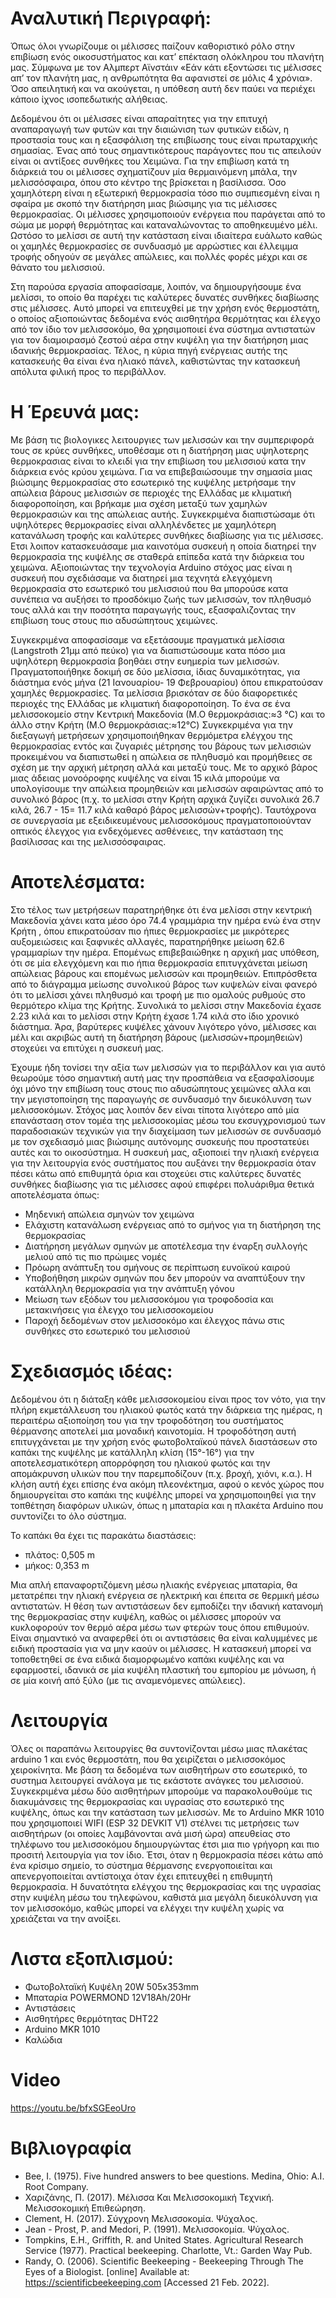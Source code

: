 # Αναλυτική Περιγραφή:
Όπως όλοι γνωρίζουμε οι μέλισσες παίζουν καθοριστικό ρόλο στην επιβίωση ενός οικοσυστήματος και κατ’ επέκταση ολόκληρου του πλανήτη μας. Σύμφωνα με τον Αλμπερτ Αϊνστάιν «Εάν κάτι εξοντώσει τις μέλισσες απ’ τον πλανήτη μας, η ανθρωπότητα θα αφανιστεί σε μόλις 4 χρόνια». Όσο απειλητική και να ακούγεται, η υπόθεση αυτή δεν παύει να περιέχει κάποιο ίχνος ισοπεδωτικής αλήθειας.  
 
Δεδομένου ότι οι μέλισσες είναι απαραίτητες για την επιτυχή αναπαραγωγή των φυτών και την διαιώνιση των φυτικών ειδών, η προστασία τους και η εξασφάλιση της επιβίωσης τους είναι πρωταρχικής σημασίας. Ένας από τους σημαντικότερους παράγοντες που τις απειλούν είναι οι αντίξοες συνθήκες του Χειμώνα. Για την επιβίωση κατά τη διάρκειά του οι μέλισσες σχηματίζουν μία θερμαινόμενη μπάλα, την μελισσόσφαιρα, όπου στο κέντρο της βρίσκεται η βασίλισσα. Όσο χαμηλότερη είναι η εξωτερική θερμοκρασία τόσο πιο συμπιεσμένη είναι η σφαίρα με σκοπό την διατήρηση μιας βιώσιμης για τις μέλισσες θερμοκρασίας. Οι μέλισσες χρησιμοποιούν ενέργεια που παράγεται από το σώμα με μορφή θερμότητας και καταναλώνοντας το αποθηκευμένο μέλι. Ωστόσο το μελίσσι σε αυτή την κατάσταση είναι ιδιαίτερα ευάλωτο καθώς οι χαμηλές θερμοκρασίες σε συνδυασμό με αρρώστιες και έλλειμμα τροφής οδηγούν σε μεγάλες απώλειες, και πολλές φορές μέχρι και σε θάνατο του μελισσιού.
 
Στη παρούσα εργασία αποφασίσαμε, λοιπόν, να δημιουργήσουμε ένα μελίσσι, το οποίο θα παρέχει τις καλύτερες δυνατές συνθήκες διαβίωσης στις μέλισσες. Αυτό μπορεί να επιτευχθεί με την χρήση ενός θερμοστάτη, ο οποίος αξιοποιώντας δεδομένα ενός αισθητήρα θερμότητας και έλεγχο από τον ίδιο τον μελισσοκόμο, θα χρησιμοποιεί ένα σύστημα αντιστατών για τον διαμοιρασμό ζεστού αέρα στην κυψέλη για την διατήρηση μιας ιδανικής θερμοκρασίας. Τέλος, η κύρια πηγή ενέργειας αυτής της κατασκευής θα είναι ένα ηλιακό πάνελ, καθιστώντας την κατασκευή απόλυτα φιλική προς το περιβάλλον.
   
   # Η Έρευνά μας: 
   Με βάση τις βιολογικες λειτουργιες των μελισσών και την συμπεριφορά τους σε κρύες συνθήκες, υποθέσαμε οτι η διατήρηση μιας υψηλοτερης θερμοκρασιας είναι το κλειδί για την επιβίωση του μελισσιού κατα την διάρκεια ενός κρύου χειμώνα. Για να επιβεβαιώσουμε την σημασία μιας βιώσιμης θερμοκρασίας στο εσωτερικό της κυψέλης μετρήσαμε την απώλεια βάρους μελισσιών σε περιοχές της Ελλάδας με κλιματική διαφοροποίηση, και βρήκαμε μια σχέση μεταξύ των χαμηλών θερμοκρασιών και της απώλειας αυτής. Συγκεκριμένα διαπιστώσαμε ότι υψηλότερες θερμοκρασίες είναι αλληλένδετες με χαμηλότερη κατανάλωση τροφής και καλύτερες συνθήκες διαβίωσης για τις μέλισσες. Ετσι λοιπον κατασκευάσαμε μια καινοτόμα συσκευή η οποία διατηρεί την θερμοκρασία της κυψέλης σε σταθερά επίπεδα κατά την διάρκεια του χειμώνα. Αξιοποιώντας την τεχνολογία Arduino στόχος μας είναι η συσκευή που σχεδιάσαμε να διατηρεί μια τεχνητά ελεγχόμενη θερμοκρασία στο εσωτερικό του μελισσιού που θα μπορούσε κατα συνέπεια να αυξήσει  το προσδόκιμο ζωής των μελισσών, τον πληθυσμό τους αλλά και την ποσότητα παραγωγής τους, εξασφαλιζοντας την επιβίωση τους στους πιο αδυσώπητους χειμώνες. 

Συγκεκριμένα αποφασίσαμε να εξετάσουμε πραγματικά μελίσσια (Langstroth 21μμ από πεύκο) για  να διαπιστώσουμε κατα πόσο μια υψηλότερη  θερμοκρασία βοηθάει στην ευημερία των μελισσών. Πραγματοποιήθηκε δοκιμή σε δύο μελίσσια, ίδιας δυναμικότητας, για διάστημα ενός μήνα (21 Ιανουαρίου- 19 Φεβρουαρίου) όπου επικρατούσαν χαμηλές θερμοκρασίες. Τα μελίσσια βρισκόταν σε δύο διαφορετικές περιοχές της Ελλάδας με κλιματική διαφοροποίηση. Το ένα σε ένα μελισσοκομείο στην Κεντρική Μακεδονία (Μ.Ο θερμοκράσιας:≈3 °C) και το άλλο στην Κρήτη (Μ.Ο θερμοκράσιας:≈12°C) Συγκεκριμένα για την διεξαγωγή μετρήσεων χρησιμοποιήθηκαν θερμόμετρα ελέγχου της θερμοκρασίας εντός και ζυγαριές μέτρησης του βάρους των μελισσιών προκειμένου να διαπιστωθεί η απώλεια σε πληθυσμό και προμήθειες σε σχέση με την αρχική μέτρηση αλλά και μεταξύ τους. Με το αρχικό βάρος μιας άδειας μονοόροφης κυψέλης να είναι 15 κιλά μπορούμε να υπολογίσουμε την απώλεια προμηθειών και μελισσών αφαιρώντας από το συνολικό βάρος (π.χ. το μελίσσι στην Κρήτη αρχικά ζυγίζει συνολικά 26.7 κιλά, 26.7 - 15= 11.7 κιλά καθαρό βάρος μελισσών+τροφής). Ταυτόχρονα σε συνεργασία με εξειδικευμένους μελισσοκόμους πραγματοποιούνταν οπτικός έλεγχος για ενδεχόμενες ασθένειες, την κατάσταση της βασίλισσας και της μελισσόσφαιρας. 

# Αποτελέσματα:

Στο τέλος των μετρήσεων παρατηρήθηκε ότι ένα μελίσσι στην κεντρική Μακεδονία χάνει κατα μέσο όρο 74.4 γραμμάρια την ημέρα ενώ ένα στην Κρήτη , όπου επικρατούσαν πιο ήπιες θερμοκρασίες με μικρότερες αυξομειώσεις και ξαφνικές αλλαγές, παρατηρήθηκε μείωση 62.6 γραμμαρίων την ημέρα. Επομένως επιβεβαιώθηκε η αρχική μας υπόθεση, ότι σε μία ελεγχόμενη και πιο ήπια θερμοκρασία επιτυγχάνεται μείωση απώλειας βάρους και επομένως μελισσών και προμηθειών. Επιπρόσθετα από το διάγραμμα μείωσης συνολικού βάρος των κυψελών είναι φανερό ότι το μελίσσι χάνει πληθυσμό και τροφή με πιο ομαλούς ρυθμούς στο θερμότερο κλίμα της Κρήτης. Συνολικά το μελίσσι στην Μακεδονία έχασε 2.23 κιλά και το μελίσσι στην Κρήτη έχασε 1.74 κιλά στο ίδιο χρονικό διάστημα. Άρα, βαρύτερες κυψέλες χάνουν λιγότερο γόνο, μέλισσες και μέλι και ακριβώς αυτή τη διατήρηση βάρους (μελισσών+προμηθειών) στοχεύει να επιτύχει η συσκευή μας.

Έχουμε ήδη τονίσει την αξία των μελισσών για το περιβάλλον και για αυτό θεωρούμε τόσο σημαντική αυτή μας την προσπάθεια να εξασφαλίσουμε όχι μόνο την επιβίωση τους στους πιο αδυσώπητους χειμώνες αλλα και την μεγιστοποίηση της παραγωγής σε συνδυασμό  την διευκόλυνση των μελισσοκόμων. Στόχος μας λοιπόν δεν είναι τίποτα λιγότερο από μία επανάσταση στον τομέα της μελισσοκομίας μέσω του εκσυγχρονισμού των παραδοσιακών τεχνικών για την διαχείμαση των μελισσών σε συνδυασμό με τον σχεδιασμό μιας βιώσιμης αυτόνομης συσκευής που προστατεύει αυτές και το οικοσύστημα. Η συσκευή μας, αξιοποιεί την ηλιακή ενέργεια για την λειτουργία ενός συστήματος που αυξάνει την θερμοκρασία όταν πέσει κάτω από επιθυμητά όρια και στοχεύει στις καλύτερες δυνατές συνθήκες διαβίωσης για τις μέλισσες αφού επιφέρει πολυάριθμα θετικά αποτελέσματα όπως: 
* Μηδενική απώλεια σμηνών τον χειμώνα
* Ελάχιστη κατανάλωση ενέργειας από το σμήνος για τη διατήρηση της θερμοκρασίας
* Διατήρηση μεγάλων σμηνών με αποτέλεσμα την έναρξη συλλογής μελιού από τις πιο πρώιμες νομές
* Πρόωρη ανάπτυξη του σμήνους σε περίπτωση ευνοϊκού καιρού
* Υποβοήθηση μικρών σμηνών που δεν μπορούν να αναπτύξουν την κατάλληλη θερμοκρασία για την ανάπτυξη γόνου
* Μείωση των εξόδων του μελισσοκόμου για τροφοδοσία και μετακινήσεις για έλεγχο του μελισσοκομείου
* Παροχή δεδομένων στον μελισσοκόμο και έλεγχος πάνω στις συνθήκες στο εσωτερικό του μελισσιού 

 
# Σχεδιασμός ιδέας:
 
Δεδομένου ότι η διάταξη κάθε μελισσοκομείου είναι προς τον νότο, για την πλήρη εκμετάλλευση του ηλιακού φωτός κατά την διάρκεια της ημέρας, η περαιτέρω αξιοποίηση του για την τροφοδότηση του συστήματος θέρμανσης αποτελεί μια μοναδική καινοτομία. Η τροφοδότηση αυτή επιτυγχάνεται με την χρήση ενός  φωτοβολταϊκού πάνελ διαστάσεων στο καπάκι της κυψέλης με κατάλληλη κλίση (15°-16°) για την αποτελεσματικότερη απορρόφηση του ηλιακού φωτός και την απομάκρυνση υλικών που την παρεμποδίζουν (π.χ. βροχή, χιόνι, κ.α.). Η κλήση αυτή έχει επίσης ένα ακόμη πλεονέκτημα, αφού ο κενός χώρος που δημιουργείται στο καπάκι της κυψέλης μπορεί να χρησιμοποιηθεί για την τοπθέτηση διαφόρων υλικών, όπως η μπαταρία και η πλακέτα Arduino που συντονίζει το όλο σύστημα.
 
Το καπάκι θα έχει τις παρακάτω διαστάσεις:
* πλάτος: 0,505 m
* μήκος: 0,353 m

 
Μια απλή επαναφορτιζόμενη μέσω ηλιακής ενέργειας μπαταρία, θα μετατρέπει την ηλιακή ενέργεια σε ηλεκτρική και έπειτα σε θερμική μέσω αντιστατών. Η θέση των αντιστάσεων δεν εμποδίζει την ιδανική κατανομή της θερμοκρασίας στην κυψέλη, καθώς οι μέλισσες μπορούν να κυκλοφορούν τον θερμό αέρα μέσω των φτερών τους όπου επιθυμούν. Είναι σημαντικό να αναφερθεί ότι οι αντιστάσεις θα είναι καλυμμένες με ειδική προστασία για να μην καούν οι μέλισσες. Η κατασκευή μπορεί να τοποθετηθεί σε ένα ειδικά διαμορφωμένο καπάκι κυψέλης και να εφαρμοστεί, ιδανικά σε μία κυψέλη πλαστική του εμπορίου με μόνωση, ή σε μία κοινή από ξύλο (με τις αναμενόμενες απώλειες).
 
 # Λειτουργία
Όλες οι παραπάνω λειτουργίες θα συντονίζονται μέσω μιας πλακέτας arduino 1 και ενός θερμοστάτη, που θα χειρίζεται ο μελισσοκόμος χειροκίνητα. Με βάση τα δεδομένα των αισθητήρων στο εσωτερικό, το συστημα λειτουργεί ανάλογα με τις εκάστοτε ανάγκες του μελισσιού. Συγκεκριμένα μέσω δύο αισθητήρων μπορούμε να παρακολουθούμε τις διακυμάνσεις της θερμοκρασίας και υγρασίας στο εσωτερικό της κυψέλης, όπως και την κατάσταση των μελισσών. Με το Arduino MKR 1010 που χρησιμοποιεί WIFI (ESP 32 DEVKIT V1) στέλνει τις μετρήσεις των αισθητήρων (οι οποίες λαμβάνονται ανά μισή ώρα) απευθείας στο τηλέφωνο του μελισσοκόμου δημιουργώντας έτσι μια πιο γρήγορη και πιο προσιτή λειτουργία για τον ίδιο. Έτσι, όταν η θερμοκρασία πέσει κάτω από ένα κρίσιμο σημείο, το σύστημα θέρμανσης ενεργοποιείται και απενεργοποιείται αντίστοιχα όταν έχει επιτευχθεί η επιθυμητή θερμοκρασία. Η δυνατότητα ελέγχου της θερμοκρασίας και της υγρασίας στην κυψέλη μέσω του τηλεφώνου, καθιστά μια μεγάλη διευκόλυνση για τον μελισσοκόμο, καθώς μπορεί να ελέγχει την κυψέλη χωρίς να χρειάζεται να την ανοίξει. 

# Λιστα εξοπλισμού:
* Φωτοβολταϊκή Κυψέλη 20W 505x353mm
* Μπαταρία POWERMOND 12V18Ah/20Hr
* Αντιστάσεις
* Αισθητήρες θερμότητας DHT22
* Arduino MKR 1010
* Καλώδια

# Video
https://youtu.be/bfxSGEeoUro

# Βιβλιογραφία
* Bee, I. (1975). Five hundred answers to bee questions. Medina, Ohio: A.I. Root Company.
* Χαριζάνης, Π. (2017). Μέλισσα Και Μελισσοκομική Τεχνική. Μελισσοκομική Επιθεώρηση.
* Clement, H. (2017). Σύγχρονη Μελισσοκομία. Ψύχαλος.
* Jean - Prost, P. and Medori, P. (1991). Μελισσοκομία. Ψύχαλος.
* Tompkins, E.H., Griffith, R. and United States. Agricultural Research Service (1977). Practical beekeeping. Charlotte, Vt.: Garden Way Pub.
* Randy, O. (2006). Scientific Beekeeping - Beekeeping Through The Eyes of a Biologist. [online] Available at: https://scientificbeekeeping.com [Accessed 21 Feb. 2022].
